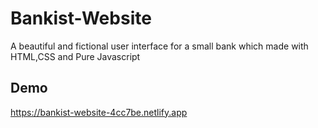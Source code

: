 # Bankist-Website
A beautiful and fictional user interface for a small bank which made with HTML,CSS and Pure Javascript
## Demo 
https://bankist-website-4cc7be.netlify.app
